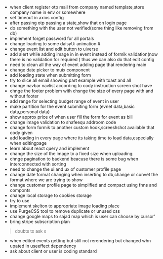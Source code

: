  * when client register otp mail from company named template,store company name in env or somewhere
 * set timeout in axios config
 * after passing otp passing a state,show that on login page
 * do something with the user not verified(some thing like removing from db)
 * implement forget password for all portals
 * change loading to some daisyUi animation #
 * change event list and edit button to uiverse
 * add alert while adding image in in event instead of formik validation(now there is no validation for required ) thus we can also do that edit config
 * need to clean all the way of event adding page that rendering main 
 * change date picker to muix component
 * add loading state when submitting form
 * try to slice all email showing part example with toast and all
 * change navbar navlist according to cody instruction screen shot have
 * chnge the footer problem with chsnge the size of every page with and without footer
 * add range for selecting budget range of event in user
 * make partition for the event submiting form (evnet data,basic data,personal data)
 * show approx price of when user fill the form for event as bill
 * change image validation to shafeequ addroom code 
 * change form formik to another custom hook,screeshshot available that cody given
 * add loading in every page where its taking time to load data,especially when editingpage
 * learn about react query and implement
 * change the size of the image to a fixed size when uploading
 * chnge pagination to backend beacuse there is some bug when interconnected with sorting
 * need to change the ui and ux of customer profile page 
 * change date format changing when inserting to db,change or convet the format where we are trying to show
 * change customer profile page to simplified and compact using fnns and componts
 * change local storage to cookies storage
 * try to use 
 * implement skelton to appropriate image loading place
 * use PurgeCSS tool to remove duplicate or unused css
 * change google maps to sajad map which is user can choose by cursor'
 * bring stripe subscription plan 




 > doubts to ask x
 * when edited events getting but still not rerendering but changed whn upated in useeffect dependency
 * ask about client or user is coding standard